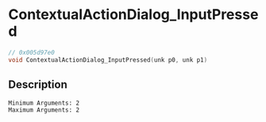 # ContextualActionDialog_InputPressed
```c
// 0x005d97e0
void ContextualActionDialog_InputPressed(unk p0, unk p1)
```
## Description
```
Minimum Arguments: 2
Maximum Arguments: 2
```
